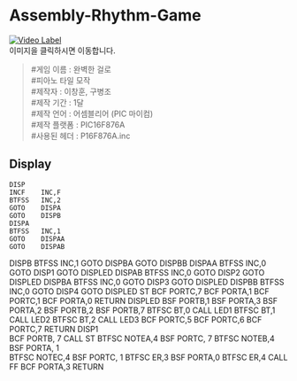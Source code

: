 # Assembly-Rhythm-Game

[![Video Label](http://img.youtube.com/vi/fmd-7fw2pIU/0.jpg)](https://youtu.be/fmd-7fw2pIU) <br>
이미지을 클릭하시면 이동합니다.<br>
> #게임 이름 : 완벽한 걸로<br>
> #피아노 타일 모작<br>
> #제작자 : 이창훈, 구병조<br>
> #제작 기간 : 1달<br>
> #제작 언어 : 어셈블리어 (PIC 마이컴)<br>
> #제작 플랫폼 : PIC16F876A<br>
> #사용된 헤더 : P16F876A.inc<br>

## Display
    DISP
	INCF	INC,F
	BTFSS	INC,2
	GOTO	DISPA
	GOTO	DISPB
    DISPA
	BTFSS	INC,1
	GOTO	DISPAA
	GOTO	DISPAB
DISPB
	BTFSS	INC,1
	GOTO	DISPBA
	GOTO	DISPBB
DISPAA
	BTFSS	INC,0
	GOTO	DISP1
	GOTO	DISPLED
DISPAB
	BTFSS	INC,0
	GOTO	DISP2
	GOTO	DISPLED
DISPBA
	BTFSS	INC,0
	GOTO	DISP3
	GOTO	DISPLED
DISPBB
	BTFSS	INC,0
	GOTO	DISP4
	GOTO	DISPLED
ST
	BCF	PORTC,7
	BCF	PORTA,1
	BCF	PORTC,1
	BCF	PORTA,0
	RETURN
DISPLED
	BSF	PORTB,1
	BSF	PORTA,3
	BSF	PORTA,2
	BSF	PORTB,2
	BSF	PORTB,7
	BTFSC	BT,0
	CALL	LED1
	BTFSC	BT,1
	CALL	LED2
	BTFSC	BT,2
	CALL	LED3
	BCF PORTC,5
	BCF PORTC,6
	BCF PORTC,7
	RETURN
DISP1	
	BCF	PORTB,	7
	CALL	ST
	BTFSC	NOTEA,4
	BSF	PORTC,	7
	BTFSC	NOTEB,4
	BSF	PORTA,	1	
	BTFSC	NOTEC,4
	BSF	PORTC,	1
	BTFSC	ER,3
	BSF	PORTA,0
	BTFSC	ER,4
	CALL	FF
	BCF	PORTA,3
	RETURN
